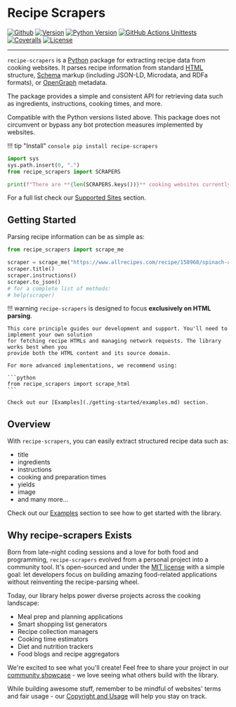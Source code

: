 # Recipe Scrapers

[![Github](https://img.shields.io/github/stars/hhursev/recipe-scrapers?style=social)](https://github.com/hhursev/recipe-scrapers/)
[![Version](https://img.shields.io/pypi/v/recipe-scrapers.svg)](https://pypi.org/project/recipe-scrapers/)
[![Python Version](https://img.shields.io/pypi/pyversions/recipe-scrapers)](https://pypi.org/project/recipe-scrapers/)
[![GitHub Actions Unittests](https://github.com/hhursev/recipe-scrapers/actions/workflows/unittests.yaml/badge.svg?branch=main)](https://github.com/hhursev/recipe-scrapers/actions/)
[![Coveralls](https://coveralls.io/repos/hhursev/recipe-scraper/badge.svg?branch=main&service=github)](https://coveralls.io/github/hhursev/recipe-scraper?branch=main)
[![License](https://img.shields.io/github/license/hhursev/recipe-scrapers)](https://github.com/hhursev/recipe-scrapers/blob/main/LICENSE)

---

`recipe-scrapers` is a [Python](https://www.python.org/) package for extracting recipe data from
cooking websites. It parses recipe information from standard
[HTML](https://developer.mozilla.org/en-US/docs/Web/HTML) structure, [Schema](https://schema.org/)
markup (including JSON-LD, Microdata, and RDFa formats), or [OpenGraph](https://ogp.me/) metadata.

The package provides a simple and consistent API for retrieving data such as ingredients, instructions,
cooking times, and more.

Compatible with the Python versions listed above. This package does not circumvent or bypass any
bot protection measures implemented by websites.


!!! tip "Install"
    ``` console
    pip install recipe-scrapers
    ```

```python exec="on"
import sys
sys.path.insert(0, ".")
from recipe_scrapers import SCRAPERS

print(f"There are **{len(SCRAPERS.keys())}** cooking websites currently supported.")
```

For a full list check our [Supported Sites](./getting-started/supported-sites.md) section.


## Getting Started

Parsing recipe information can be as simple as:

```python
from recipe_scrapers import scrape_me

scraper = scrape_me("https://www.allrecipes.com/recipe/158968/spinach-and-feta-turkey-burgers/")
scraper.title()
scraper.instructions()
scraper.to_json()
# for a complete list of methods:
# help(scraper)
```

!!! warning
    `recipe-scrapers` is designed to focus **exclusively on HTML parsing**.

    This core principle guides our development and support. You'll need to implement your own solution
    for fetching recipe HTMLs and managing network requests. The library works best when you
    provide both the HTML content and its source domain.

    For more advanced implementations, we recommend using:

    ```python
    from recipe_scrapers import scrape_html
    ```

    Check out our [Examples](./getting-started/examples.md) section.


## Overview

With `recipe-scrapers`, you can easily extract structured recipe data such as:

- title
- ingredients
- instructions
- cooking and preparation times
- yields
- image
- and many more...

Check out our [Examples](./getting-started/examples.md) section to see how to get started with the library.


## Why recipe-scrapers Exists

Born from late-night coding sessions and a love for both food and programming, `recipe-scrapers`
evolved from a personal project into a community tool. It's open-sourced and under
the [MIT license](https://github.com/hhursev/recipe-scrapers/blob/main/LICENSE)
with a simple goal: let developers focus on building amazing food-related applications without
reinventing the recipe-parsing wheel.

Today, our library helps power diverse projects across the cooking landscape:

- Meal prep and planning applications
- Smart shopping list generators
- Recipe collection managers
- Cooking time estimators
- Diet and nutrition trackers
- Food blogs and recipe aggregators

We're excited to see what you'll create! Feel free to share your project in our
[community showcase](https://github.com/hhursev/recipe-scrapers/issues/9) - we love seeing what others build with the library.


While building awesome stuff, remember to be mindful of websites' terms and fair usage -
our [Copyright and Usage](copyright-and-usage.md) will help you stay on track.
